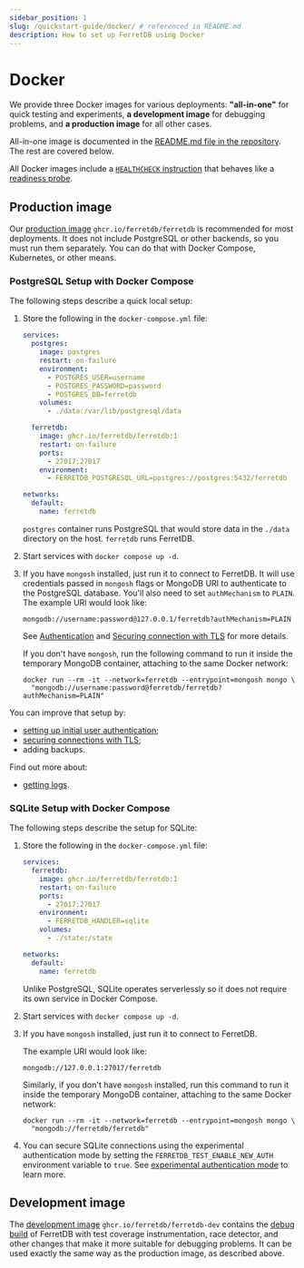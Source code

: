 ```yaml
---
sidebar_position: 1
slug: /quickstart-guide/docker/ # referenced in README.md
description: How to set up FerretDB using Docker
---
```


# Docker

We provide three Docker images for various deployments:
**"all-in-one"** for quick testing and experiments,
**a development image** for debugging problems,
and **a production image** for all other cases.

All-in-one image is documented in the
[README.md file in the repository](https://github.com/FerretDB/FerretDB#quickstart).
The rest are covered below.

All Docker images include a [`HEALTHCHECK` instruction](https://docs.docker.com/reference/dockerfile/#healthcheck)
that behaves like a [readiness probe](../configuration/observability.md#probes).

## Production image

Our [production image](https://ghcr.io/ferretdb/ferretdb) `ghcr.io/ferretdb/ferretdb`
is recommended for most deployments.
It does not include PostgreSQL or other backends, so you must run them separately.
You can do that with Docker Compose, Kubernetes, or other means.

### PostgreSQL Setup with Docker Compose

The following steps describe a quick local setup:

1. Store the following in the `docker-compose.yml` file:

   ```yaml
   services:
     postgres:
       image: postgres
       restart: on-failure
       environment:
         - POSTGRES_USER=username
         - POSTGRES_PASSWORD=password
         - POSTGRES_DB=ferretdb
       volumes:
         - ./data:/var/lib/postgresql/data

     ferretdb:
       image: ghcr.io/ferretdb/ferretdb:1
       restart: on-failure
       ports:
         - 27017:27017
       environment:
         - FERRETDB_POSTGRESQL_URL=postgres://postgres:5432/ferretdb

   networks:
     default:
       name: ferretdb
   ```

   `postgres` container runs PostgreSQL that would store data in the `./data` directory on the host.
   `ferretdb` runs FerretDB.

2. Start services with `docker compose up -d`.
3. If you have `mongosh` installed, just run it to connect to FerretDB.
   It will use credentials passed in `mongosh` flags or MongoDB URI to authenticate to the PostgreSQL database.
   You'll also need to set `authMechanism` to `PLAIN`.
   The example URI would look like:

   ```text
   mongodb://username:password@127.0.0.1/ferretdb?authMechanism=PLAIN
   ```

   See [Authentication](../security/authentication.md) and
   [Securing connection with TLS](../security/tls-connections.md) for more details.

   If you don't have `mongosh`, run the following command to run it inside the temporary MongoDB container,
   attaching to the same Docker network:

   ```shell
   docker run --rm -it --network=ferretdb --entrypoint=mongosh mongo \
     "mongodb://username:password@ferretdb/ferretdb?authMechanism=PLAIN"
   ```

You can improve that setup by:

- [setting up initial user authentication](../security/authentication.md#initial-authentication-setup-with-postgres-backend);
- [securing connections with TLS](../security/tls-connections.md);
- adding backups.

Find out more about:

- [getting logs](../configuration/observability.md#docker-logs).

### SQLite Setup with Docker Compose

The following steps describe the setup for SQLite:

1. Store the following in the `docker-compose.yml` file:

   ```yaml
   services:
     ferretdb:
       image: ghcr.io/ferretdb/ferretdb:1
       restart: on-failure
       ports:
         - 27017:27017
       environment:
         - FERRETDB_HANDLER=sqlite
       volumes:
         - ./state:/state

   networks:
     default:
       name: ferretdb
   ```

   Unlike PostgreSQL, SQLite operates serverlessly so it does not require its own service in Docker Compose.

2. Start services with `docker compose up -d`.
3. If you have `mongosh` installed, just run it to connect to FerretDB.

   The example URI would look like:

   ```text
   mongodb://127.0.0.1:27017/ferretdb
   ```

   Similarly, if you don't have `mongosh` installed, run this command to run it inside the temporary MongoDB container, attaching to the same Docker network:

   ```text
   docker run --rm -it --network=ferretdb --entrypoint=mongosh mongo \
     "mongodb://ferretdb/ferretdb"
   ```

4. You can secure SQLite connections using the experimental authentication mode by setting the `FERRETDB_TEST_ENABLE_NEW_AUTH` environment variable to `true`.
   See [experimental authentication mode](../security/authentication.md#initial-authentication-setup-with-sqlite-backend) to learn more.

## Development image

The [development image](https://ghcr.io/ferretdb/ferretdb-dev) `ghcr.io/ferretdb/ferretdb-dev`
contains the [debug build](https://pkg.go.dev/github.com/FerretDB/FerretDB/build/version#hdr-Debug_builds)
of FerretDB with test coverage instrumentation, race detector,
and other changes that make it more suitable for debugging problems.
It can be used exactly the same way as the production image, as described above.
